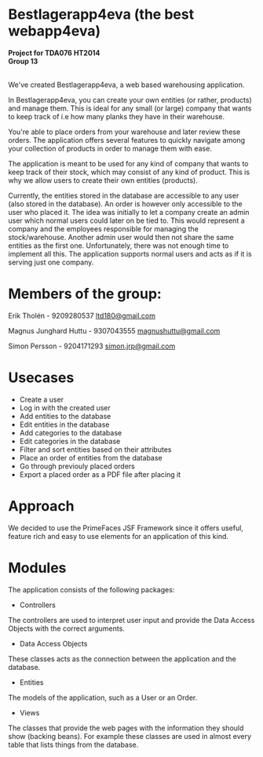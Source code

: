 ﻿Bestlagerapp4eva (the best webapp4eva)
==============
<b>Project for TDA076 HT2014
<br>
Group 13</b>

<br>
We've created Bestlagerapp4eva, a web based warehousing application.

In Bestlagerapp4eva, you can create your own entities (or rather, products) and manage them. This is ideal for any small (or large) company that wants to keep track of i.e how many planks they have in their warehouse. 

You're able to place orders from your warehouse and later review these orders. The application offers several features to quickly navigate among your collection of products in order to manage them with ease.

The application is meant to be used for any kind of company that wants to keep track of their stock, which may consist of any kind of product. This is why we allow users to create their own entities (products). 

Currently, the entities stored in the database are accessible to any user (also stored in the database). An order is however only accessible to the user who placed it. The idea was initially to let a company create an admin user which normal users could later on be tied to. This would represent a company and the employees responsible for managing the stock/warehouse. Another admin user would then not share the same entities as the first one. Unfortunately, there was not enough time to implement all this. The application supports normal users and acts as if it is serving just one company.

Members of the group: 
==============
Erik Tholén - 9209280537 ltd180@gmail.com

Magnus Junghard Huttu - 9307043555 magnushuttu@gmail.com

Simon Persson - 9204171293 simon.jrp@gmail.com

Usecases
==============

* Create a user
* Log in with the created user
* Add entities to the database 
* Edit entities in the database
* Add categories to the database
* Edit categories in the database
* Filter and sort entities based on their attributes
* Place an order of entities from the database
* Go through previouly placed orders
* Export a placed order as a PDF file after placing it

Approach
==============

We decided to use the PrimeFaces JSF Framework since it offers useful, feature rich and easy to use elements for an application of this kind.

Modules
==============

The application consists of the following packages:
* Controllers

The controllers are used to interpret user input and provide the Data Access Objects with the correct arguments.


* Data Access Objects
  
These classes acts as the connection between the application and the database.


* Entities
  
The models of the application, such as a User or an Order.


* Views
  
The classes that provide the web pages with the information they should show (backing beans). For example these classes are used in almost every table that lists things from the database.




